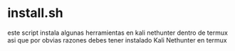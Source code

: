 # install.sh
este script instala algunas herramientas en kali nethunter dentro de termux asi que por obvias razones debes tener instalado Kali Nethunter en termux
